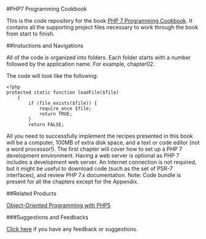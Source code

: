 #PHP7 Programming Cookbook

This is the code repository for the book [PHP 7 Programming Cookbook](https://www.packtpub.com/application-development/php-7-programming-cookbook?utm_source=github&utm_medium=repository&utm_campaign=9781785883446). It contains all the supporting project files necessary to work through the book from start to finish.

##Instuctions and Navigations

All of the code is organized into folders. Each folder starts with a number followed by the application name. For example, chapter02.

The code will look like the following:
```
<?php
protected static function loadFile($file)
    {
        if (file_exists($file)) {
            require_once $file;
            return TRUE;
        }
        return FALSE;
```

All you need to successfully implement the recipes presented in this book will be a computer, 100MB of extra disk space, and a text or code editor (not a word processor!). The first chapter will cover how to set up a PHP 7 development environment. Having a web server is optional as PHP 7 includes a development web server. An Internet connection is not required, but it might be useful to download code (such as the set of PSR-7 interfaces), and review PHP 7.x documentation.
Note: Code bundle is present for all the chapters except for the Appendix.

##Related Products

[Object-Oriented Programming with PHP5](https://www.packtpub.com/web-development/instant-php-web-scraping-instant?utm_source=github&utm_medium=repository&utm_campaign=9781782164760)

###Suggestions and Feedbacks

[Click here](https://docs.google.com/forms/d/e/1FAIpQLSe5qwunkGf6PUvzPirPDtuy1Du5Rlzew23UBp2S-P3wB-GcwQ/viewform) if you have any feedback or suggestions.
